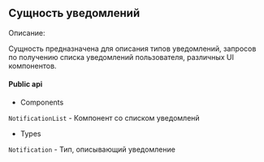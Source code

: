 ## Сущность уведомлений

Описание:

Сущность предназначена для описания типов уведомлений, запросов по получению списка уведомлений пользователя, различных UI компонентов.

#### Public api

- Components

`NotificationList` - Компонент со списком уведомленй

- Types

`Notification` - Тип, описывающий уведомление
